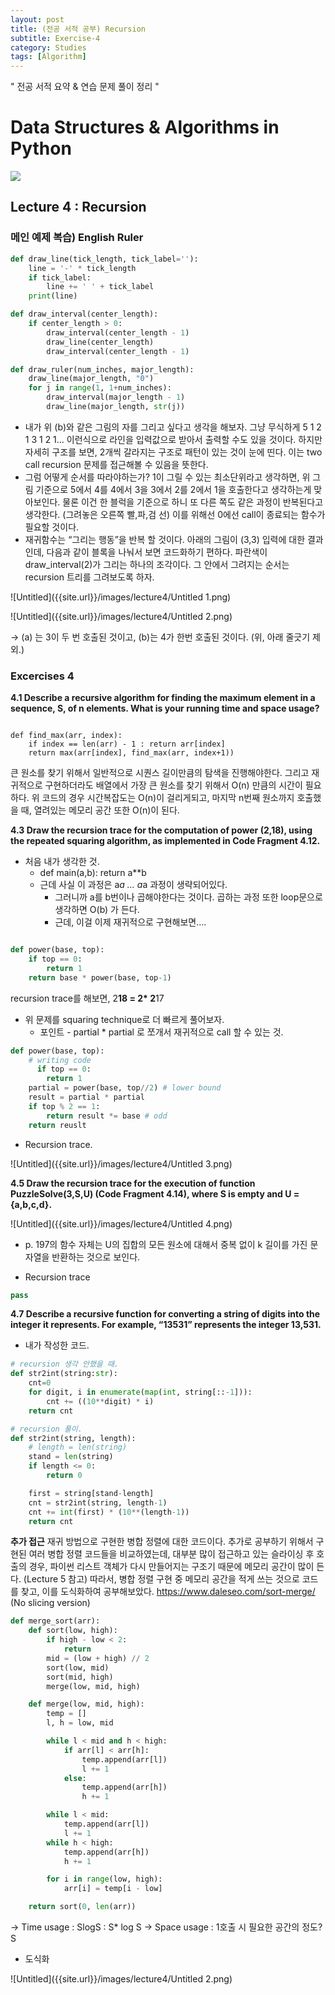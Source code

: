 ```yaml
---
layout: post
title: (전공 서적 공부) Recursion
subtitle: Exercise-4
category: Studies
tags: [Algorithm]
---
```


" 전공 서적 요약 & 연습 문제 풀이 정리 "


# Data Structures & Algorithms in Python
![]({{site.url}}/images/lecture4/DS_AL_in_python.png)

## Lecture 4 : Recursion

### 메인 예제 복습) English Ruler

```python
def draw_line(tick_length, tick_label=''):
    line = '-' * tick_length
    if tick_label:
        line += ' ' + tick_label
    print(line)

def draw_interval(center_length):
    if center_length > 0:
        draw_interval(center_length - 1)
        draw_line(center_length)
        draw_interval(center_length - 1)

def draw_ruler(num_inches, major_length):
    draw_line(major_length, "0")
    for j in range(1, 1+num_inches):
        draw_interval(major_length - 1)
        draw_line(major_length, str(j))
```

- 내가 위 (b)와 같은 그림의 자를 그리고 싶다고 생각을 해보자. 그냥 무식하게 5 1 2 1 3 1 2 1… 이런식으로 라인을 입력값으로 받아서 출력할 수도 있을 것이다. 하지만 자세히 구조를 보면, 2개씩 갈라지는 구조로 패턴이 있는 것이 눈에 띤다.  이는 two call recursion 문제를 접근해볼 수 있음을 뜻한다.
- 그럼 어떻게 순서를 따라야하는가? 1이 그릴 수 있는 최소단위라고 생각하면, 위 그림 기준으로 5에서 4를 4에서 3을 3에서 2를 2에서 1을 호출한다고 생각하는게 맞아보인다.  물론 이건 한 블럭을 기준으로 하니 또 다른 쪽도 같은 과정이 반복된다고 생각한다. (그려놓은 오른쪽 빨,파,검 선) 이를 위해선 0에선 call이 종료되는 함수가 필요할 것이다.
- 재귀함수는 “그리는 행동”을 반복 할 것이다.  아래의 그림이 (3,3) 입력에 대한 결과인데, 다음과 같이 블록을 나눠서 보면 코드화하기 편하다. 파란색이 draw_interval(2)가 그리는 하나의 조각이다. 그 안에서 그려지는 순서는 recursion 트리를 그려보도록 하자.


![Untitled]({{site.url}}/images/lecture4/Untitled 1.png)

![Untitled]({{site.url}}/images/lecture4/Untitled 2.png)

→ (a) 는 3이 두 번 호출된 것이고, (b)는 4가 한번 호출된 것이다. (위, 아래 줄긋기 제외.)

### Excercises 4

**4.1 Describe a recursive algorithm for finding the maximum element in a sequence, S, of n elements. What is your running time and space usage?**

```

def find_max(arr, index):
    if index == len(arr) - 1 : return arr[index]
    return max(arr[index], find_max(arr, index+1))

```

큰 원소를 찾기 위해서 일반적으로 시퀀스 길이만큼의 탐색을 진행해야한다. 그리고 재귀적으로 구현하더라도 배열에서 가장 큰 원소를 찾기 위해서 O(n) 만큼의 시간이 필요하다. 위 코드의 경우 시간복잡도는 O(n)이 걸리게되고, 마지막 n번째 원소까지 호출했을 때, 열려있는 메모리 공간 또한 O(n)이 된다. 


**4.3 Draw the recursion trace for the computation of power (2,18), using the repeated squaring algorithm, as implemented in Code Fragment 4.12.**

- 처음 내가 생각한 것.
    - def main(a,b): return a**b
    - 근데 사실 이 과정은 a*a … a*a 과정이 생략되어있다.
        - 그러니까 a를 b번이나 곱해야한다는 것이다. 곱하는 과정 또한 loop문으로 생각하면 O(b) 가 든다.
        - 근데, 이걸 이제 재귀적으로 구현해보면….

```python

def power(base, top):
    if top == 0:
        return 1
    return base * power(base, top-1)
```

recursion trace를 해보면, 2**18 = 2* 2**17

- 위 문제를 squaring technique로 더 빠르게 풀어보자.
    - 포인트 - partial * partial 로 쪼개서 재귀적으로 call 할 수 있는 것.

```python
def power(base, top):
    # writing code
	  if top == 0:
        return 1
    partial = power(base, top//2) # lower bound
    result = partial * partial
    if top % 2 == 1:
        return result *= base # odd
    return reuslt
```

- Recursion trace.

![Untitled]({{site.url}}/images/lecture4/Untitled 3.png)

**4.5 Draw the recursion trace for the execution of function PuzzleSolve(3,S,U)
(Code Fragment 4.14), where S is empty and U = {a,b,c,d}.**

![Untitled]({{site.url}}/images/lecture4/Untitled 4.png)

- p. 197의 함수 자체는 U의 집합의 모든 원소에 대해서 중복 없이 k 길이를 가진 문자열을 반환하는 것으로 보인다.

- Recursion trace

```python
pass
```

**4.7 Describe a recursive function for converting a string of digits into the integer it represents. For example, “13531” represents the integer 13,531.**

- 내가 작성한 코드. 

```python
# recursion 생각 안했을 때.
def str2int(string:str):
    cnt=0
    for digit, i in enumerate(map(int, string[::-1])):
        cnt += ((10**digit) * i)
    return cnt

# recursion 풀이.
def str2int(string, length):
    # length = len(string)
    stand = len(string)
    if length <= 0:
        return 0

    first = string[stand-length] 
    cnt = str2int(string, length-1)
    cnt += int(first) * (10**(length-1))
    return cnt
```

**추가 접근**
재귀 방법으로 구현한 병합 정렬에 대한 코드이다. 
추가로 공부하기 위해서 구현된 여러 병합 정렬 코드들을 비교하였는데, 
대부분 많이 접근하고 있는 슬라이싱 후 호출의 경우, 파이썬 리스트 객체가 다시 만들어지는 구조기 때문에 메모리 공간이 많이 든다. (Lecture 5 참고)
따라서, 병합 정렬 구현 중 메모리 공간을 적게 쓰는 것으로 코드를 찾고, 이를 도식화하여 공부해보았다.
https://www.daleseo.com/sort-merge/ (No slicing version)


```python
def merge_sort(arr):
    def sort(low, high):
        if high - low < 2:
            return
        mid = (low + high) // 2
        sort(low, mid)
        sort(mid, high)
        merge(low, mid, high)

    def merge(low, mid, high):
        temp = []
        l, h = low, mid

        while l < mid and h < high:
            if arr[l] < arr[h]:
                temp.append(arr[l])
                l += 1
            else:
                temp.append(arr[h])
                h += 1

        while l < mid:
            temp.append(arr[l])
            l += 1
        while h < high:
            temp.append(arr[h])
            h += 1

        for i in range(low, high):
            arr[i] = temp[i - low]

    return sort(0, len(arr))
```

→ Time usage : SlogS : S* log S
→ Space usage : 1호출 시 필요한 공간의 정도? S

- 도식화

![Untitled]({{site.url}}/images/lecture4/Untitled 2.png)